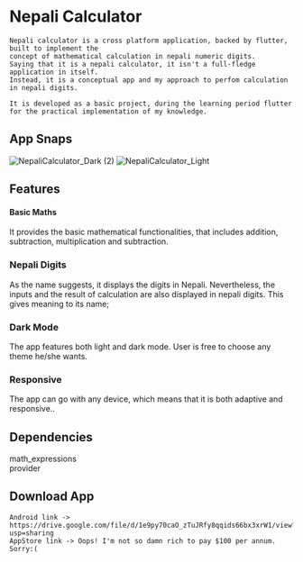 # Nepali Calculator
	Nepali calculator is a cross platform application, backed by flutter, built to implement the 
	concept of mathematical calculation in nepali numeric digits.
	Saying that it is a nepali calculator, it isn't a full-fledge application in itself. 
	Instead, it is a conceptual app and my approach to perfom calculation in nepali digits.
	
	It is developed as a basic project, during the learning period flutter for the practical implementation of my knowledge. 


## App Snaps
![NepaliCalculator_Dark (2)](https://user-images.githubusercontent.com/63596895/194006089-ffcf0029-9b52-4f68-bde8-6293aeb0962a.jpg)
![NepaliCalculator_Light](https://user-images.githubusercontent.com/63596895/194006227-a5539d95-7744-4323-b471-1c2c9d48995f.jpg)
	
## Features
#### Basic Maths
It provides the basic mathematical functionalities, that includes addition, subtraction, multiplication and
subtraction.
### Nepali Digits
As the name suggests, it displays the digits in Nepali. Nevertheless, the inputs and 
the result of calculation are also displayed in nepali digits.
This gives meaning to its name;
### Dark Mode
The app features both light and dark mode. User is free to choose any theme he/she wants.
### Responsive 
 The app can go with any device, which means that it is both adaptive and responsive..

## Dependencies
  math_expressions  
	provider
	
## Download App
	Android link ->  https://drive.google.com/file/d/1e9py70caO_zTuJRfy8qqids66bx3xrW1/view?usp=sharing
	AppStore link -> Oops! I'm not so damn rich to pay $100 per annum. Sorry:(

